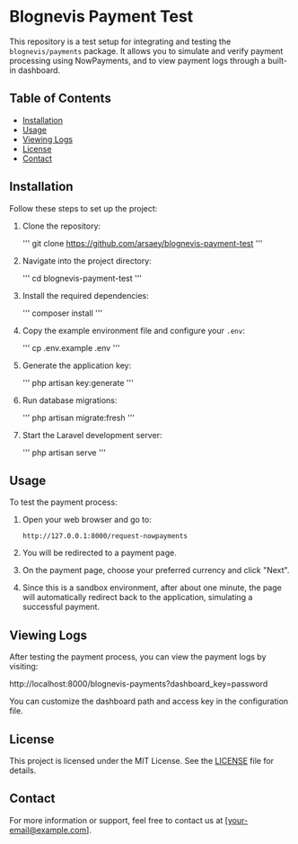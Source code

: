 # Blognevis Payment Test

This repository is a test setup for integrating and testing the `blognevis/payments` package. It allows you to simulate and verify payment processing using NowPayments, and to view payment logs through a built-in dashboard.

## Table of Contents

- [Installation](#installation)
- [Usage](#usage)
- [Viewing Logs](#viewing-logs)
- [License](#license)
- [Contact](#contact)

## Installation

Follow these steps to set up the project:

1. Clone the repository:

    '''
    git clone https://github.com/arsaey/blognevis-payment-test
    '''

2. Navigate into the project directory:

    '''
    cd blognevis-payment-test
    '''

3. Install the required dependencies:

    '''
    composer install
    '''

4. Copy the example environment file and configure your `.env`:

    '''
    cp .env.example .env
    '''

5. Generate the application key:

    '''
    php artisan key:generate
    '''

6. Run database migrations:

    '''
    php artisan migrate:fresh
    '''

7. Start the Laravel development server:

    '''
    php artisan serve
    '''

## Usage

To test the payment process:

1. Open your web browser and go to:

    ```
    http://127.0.0.1:8000/request-nowpayments
    ```

2. You will be redirected to a payment page. 

3. On the payment page, choose your preferred currency and click "Next".

4. Since this is a sandbox environment, after about one minute, the page will automatically redirect back to the application, simulating a successful payment.

## Viewing Logs

After testing the payment process, you can view the payment logs by visiting:


http://localhost:8000/blognevis-payments?dashboard_key=password


You can customize the dashboard path and access key in the configuration file.

## License

This project is licensed under the MIT License. See the [LICENSE](LICENSE) file for details.

## Contact

For more information or support, feel free to contact us at [your-email@example.com].
